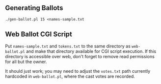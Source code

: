 Generating Ballots
------------------

	./gen-ballot.pl 15 <names-sample.txt

Web Ballot CGI Script
---------------------

Put `names-sample.txt` and `tokens.txt` to the same directory as
`web-ballot.pl` and make that directory available for CGI script execution.
If this directory is accessible over web, don't forget to remove read
permissions for all but the owner.

It should just work; you may need to adjust the `votes.txt` path currently
hardcoded in `web-ballot.pl`, where the cast votes are recorded.
